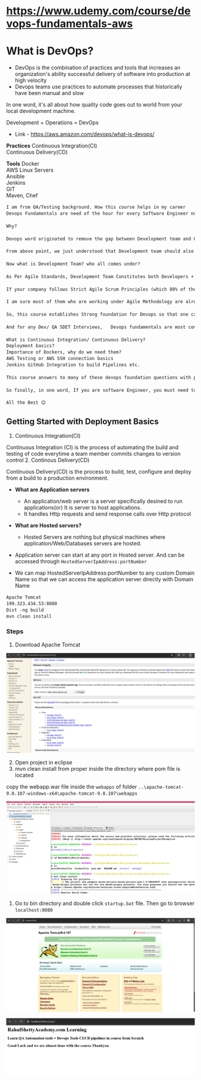 # https://www.udemy.com/course/devops-fundamentals-aws

# What is DevOps?
* DevOps is the combination of practices and tools that increases an organization's ability successful delivery of software into production at high velocity
* Devops teams use practices to automate processes that historically have been manual and slow

In one word, it's all about how quality code goes out to world from your local development machine.

Development + Operations = DevOps

* Link - https://aws.amazon.com/devops/what-is-devops/


**Practices**
Continuous Integration(CI)  
Continuous Delivery(CD)  

**Tools**
Docker  
AWS Linux Servers  
Ansible  
Jenkins  
GIT  
Maven, Chef  

```txt
I am from QA/Testing background. How this course helps in my career
Devops Fundamentals are need of the hour for every Software Engineer no matter if they are from Dev or QA/Testing Background.

Why?

Devops word originated to remove the gap between Development team and Operations team with single merge called DEV (Development Team) + OPS (Operations Team) = DEVOPS

From above point, we just understood that Development team should also be responsible for Devops.

Now what is Development Team? who all comes under?

As Per Agile Standards, Development Team Constitutes both Developers + QA Testers. There is no such differentiation between the skill roles. All the Technical team who contributes to the product are called as Development Team.

If your company follows Strict Agile Scrum Principles (which 80% of the companies are following) then though you are from QA, you may face the heat of Devops at any phase in your Iteration/Sprint as you are part of Agile Development team

I am sure most of them who are working under Agile Methodology are already aware of keywords like CI/CD Pipelines, Automated releases, Docker Containers, Deployments, Linux Servers if there are Devops Practices implemented in project

So, this course establishes Strong foundation for Devops so that one can confidently involve in any discussion related to Devops for your project with out any fear and can suggest best practices for faster delivery of the Project.

And for any Dev/ QA SDET Interviews,   Devops fundamentals are most commonly checked if you have more than 5 years of Industry experience with questions like

What is Continuous Integration/ Continuous Delivery?
Deployment basics?
Importance of Dockers, why do we need them?
AWS Testing or AWS SSH connection basics
Jenkins GitHub Integration to build Pipelines etc.

This course answers to many of these devops foundation questions with practical hands on delivery!

So finally, in one word, If you are software Engineer, you must need to have the knowledge of Devops and you are on right place now to get this knowledge

All the Best 😊
```

## Getting Started with Deployment Basics
1. Continuous Integration(CI)

Continuous Integration (CI) is the process of automating the build and testing of code everytime a team member commits changes to version control
2. Continous Delivery(CD)

Continuous Delivery(CD) is the process to build, test, configure and deploy from a build to a production environment.

* **What are Application servers**
  * An application/web server is a server specifically desined to run applications(or) It is server to host applications.
  * It handles Http requests and send response calls over Http protocol
* **What are Hosted servers?**
  * Hosted Servers are nothing but physical machines where application/Web/Databases servers are hosted.

* Application server can start at any port in Hosted server. And can be accessed through `HostedServerIpAddress:portNumber`
* We can map HostedServerIpAddress:portNumber to any custom Domain Name so that we can access the application server directly with Domain Name
  
```txt
Apache Tomcat
199.323.434.53:8080
Dist -ng build
mvn clean install
```

### Steps
1. Download Apache Tomcat

![alt text](image.png)

2. Open project in eclipse
3. mvn clean install from proper inside the directory where pom file is located

copy the webapp.war file inside the `webapps` of folder `..\apache-tomcat-9.0.107-windows-x64\apache-tomcat-9.0.107\webapps`

![alt text](image-1.png)

1. Go to bin directory and double click `startup.bat` file. Then go to browser `localhost:8080`

![alt text](image-2.png)



![alt text](image-3.png)